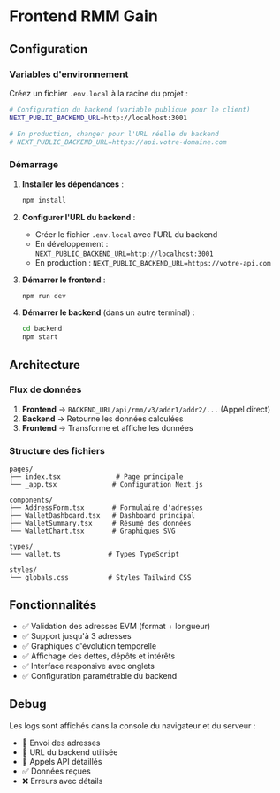 # Frontend RMM Gain

## Configuration

### Variables d'environnement

Créez un fichier `.env.local` à la racine du projet :

```bash
# Configuration du backend (variable publique pour le client)
NEXT_PUBLIC_BACKEND_URL=http://localhost:3001

# En production, changer pour l'URL réelle du backend
# NEXT_PUBLIC_BACKEND_URL=https://api.votre-domaine.com
```

### Démarrage

1. **Installer les dépendances** :
   ```bash
   npm install
   ```

2. **Configurer l'URL du backend** :
   - Créer le fichier `.env.local` avec l'URL du backend
   - En développement : `NEXT_PUBLIC_BACKEND_URL=http://localhost:3001`
   - En production : `NEXT_PUBLIC_BACKEND_URL=https://votre-api.com`

3. **Démarrer le frontend** :
   ```bash
   npm run dev
   ```

4. **Démarrer le backend** (dans un autre terminal) :
   ```bash
   cd backend
   npm start
   ```

## Architecture

### Flux de données

1. **Frontend** → `BACKEND_URL/api/rmm/v3/addr1/addr2/...` (Appel direct)
2. **Backend** → Retourne les données calculées
3. **Frontend** → Transforme et affiche les données

### Structure des fichiers

```
pages/
├── index.tsx              # Page principale
└── _app.tsx              # Configuration Next.js

components/
├── AddressForm.tsx       # Formulaire d'adresses
├── WalletDashboard.tsx   # Dashboard principal
├── WalletSummary.tsx     # Résumé des données
└── WalletChart.tsx       # Graphiques SVG

types/
└── wallet.ts            # Types TypeScript

styles/
└── globals.css          # Styles Tailwind CSS
```

## Fonctionnalités

- ✅ Validation des adresses EVM (format + longueur)
- ✅ Support jusqu'à 3 adresses
- ✅ Graphiques d'évolution temporelle
- ✅ Affichage des dettes, dépôts et intérêts
- ✅ Interface responsive avec onglets
- ✅ Configuration paramétrable du backend

## Debug

Les logs sont affichés dans la console du navigateur et du serveur :

- 🚀 Envoi des adresses
- 🔗 URL du backend utilisée
- 📡 Appels API détaillés
- ✅ Données reçues
- ❌ Erreurs avec détails 
